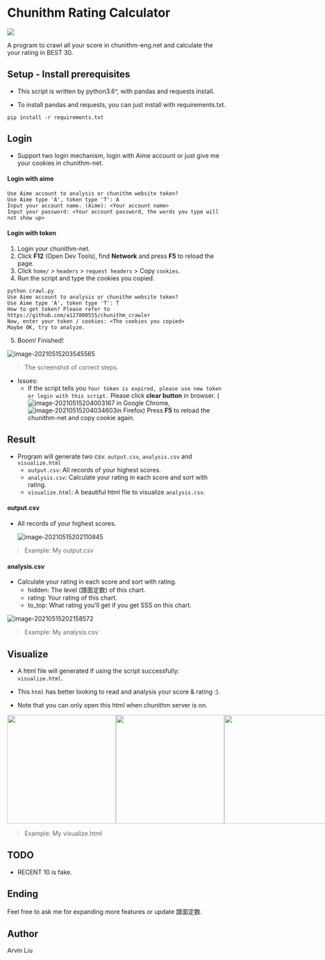 

# Chunithm Rating Calculator

![](https://chunithm-net-eng.com/mobile/images/logo.png)

A program to crawl all your score in chunithm-eng.net and calculate the your rating in BEST 30.

## Setup - Install prerequisites

* This script is written by python3.6^, with pandas and requests install.

* To install pandas and requests, you can just install with requirements.txt.

```
pip install -r requirements.txt
```

## Login

* Support two login mechanism, login with Aime account or just give me your cookies in chunithm-net.

#### Login with aime

```
Use Aime account to analysis or chunithm website token? 
Use Aime type 'A', token type 'T': A
Input your account name. (Aime): <Your account name>
Input your password: <Your account password, the words you type will not show up>
```

#### Login with token

1. Login your chunithm-net.
2. Click **F12** (Open Dev Tools), find **Network** and press **F5** to reload the page.
3. Click `home/`  > `headers` > `request headers` > Copy `cookies`.
4. Run the script and type the cookies you copied.

```
python crawl.py
Use Aime account to analysis or chunithm website token? 
Use Aime type 'A', token type 'T': T
How to get token? Please refer to https://github.com/a127000555/chunithm_crawler
Now, enter your token / cookies: <The cookies you copied>
Maybe OK, try to analyze.
```

5. Boom! Finished!

![image-20210515203545565](https://i.imgur.com/0J5NNAH.png)

> The screenshot of correct steps.

* Issues:
  * If the script tells you `Your token is expired, please use new token or login with this script.` Please click **clear button** in browser. (![image-20210515204003167](https://i.imgur.com/n5FJMxH.png) in Google Chrome, ![image-20210515204034603](https://i.imgur.com/WBrHbZJ.png)in Firefox) Press **F5** to reload the chunithm-net and copy cookie again.

## Result

* Program will generate two csv. `output.csv`, `analysis.csv` and `visualize.html`
  * `output.csv`: All records of your highest scores.
  * `analysis.csv`: Calculate your rating in each score and sort with rating. 
  * `visualize.html`: A beautiful html file to visualize `analysis.csv`.

#### output.csv

* All records of your highest scores.

  ![image-20210515202110845](https://i.imgur.com/G6T4rEu.png)

> Example: My output.csv

#### analysis.csv

* Calculate your rating in each score and sort with rating. 
  * hidden: The level (譜面定数) of this chart.
  * rating: Your rating of this chart.
  * to_top: What rating you'll get if you get SSS on this chart.

![image-20210515202158572](https://i.imgur.com/CPS5PKd.png)

> Example: My analysis.csv

## Visualize

* A html file will generated if using the script successfully: `visualize.html`.
* This `html` has better looking to read and analysis your score & rating :).

* Note that you can only open this html when chunithm server is on.

<div style="display:flex">
    <img src="https://i.imgur.com/t3XRcLG.png" width=250px>
    <img src="https://i.imgur.com/dQMzI98.png" width=250px>
    <img src="https://i.imgur.com/HrEUvwi.png" width=250px>
</div>

> Example: My visualize.html

## TODO

* RECENT 10 is fake.

## Ending

Feel free to ask me for expanding more features or update 譜面定数.

## Author

Arvin Liu
